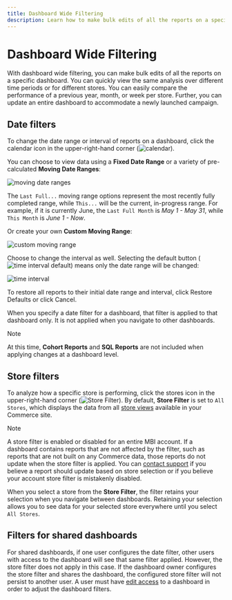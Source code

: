 ```yaml
---
title: Dashboard Wide Filtering
description: Learn how to make bulk edits of all the reports on a specific dashboard.
---
```

# Dashboard Wide Filtering

With dashboard wide filtering, you can make bulk edits of all the reports on a specific dashboard. You can quickly view the same analysis over different time periods or for different stores. You can easily compare the performance of a previous year, month, or week per store. Further, you can update an entire dashboard to accommodate a newly launched campaign.

## Date filters

To change the date range or interval of reports on a dashboard, click the calendar icon in the upper-right-hand corner (![calendar](../../mbi/assets//calendar-button.png)).

You can choose to view data using a **Fixed Date Range** or a variety of pre-calculated **Moving Date Ranges**:

![moving date ranges](../../mbi/assets//moving_date_ranges.png)<!--{: width="330" height="407"}-->

The `Last Full...` moving range options represent the most recently fully completed range, while `This...` will be the current, in-progress range. For example, if it is currently June, the `Last Full Month` is _May 1 - May 31_, while `This Month` is _June 1 - Now_.

Or create your own **Custom Moving Range**\:

![custom moving range](../../mbi/assets//custom-moving-range.png)

Choose to change the interval as well. Selecting the default button (![time interval default](../../mbi/assets//time_interval_default.png)) means only the date range will be changed:

![time interval](../../mbi/assets//time_interval.png)<!--{: width="330" height="407"}-->

To restore all reports to their initial date range and interval, click Restore Defaults or click Cancel.

When you specify a date filter for a dashboard, that filter is applied to that dashboard only. It is not applied when you navigate to other dashboards.

>[!NOTE]
>
>At this time, **Cohort Reports** and **SQL Reports** are not included when applying changes at a dashboard level.

## Store filters

To analyze how a specific store is performing, click the stores icon in the upper-right-hand corner (![Store Filter](../../mbi/assets//store-filter.png)). By default, **Store Filter** is set to `All Stores`, which displays the data from all [store views](https://docs.magento.com/user-guide/stores/stores-all-create-view.html) available in your Commerce site.

>[!NOTE]
>
>A store filter is enabled or disabled for an entire MBI account. If a dashboard contains reports that are not affected by the filter, such as reports that are not built on any Commerce data, those reports do not update when the store filter is applied. You can [contact support](../../getting-started/support.md) if you believe a report should update based on store selection or if you believe your account store filter is mistakenly disabled.

When you select a store from the **Store Filter**, the filter retains your selection when you navigate between dashboards. Retaining your selection allows you to see data for your selected store everywhere until you select `All Stores`.

## Filters for shared dashboards

For shared dashboards, if one user configures the date filter, other users with access to the dashboard will see that same filter applied. However, the store filter does not apply in this case. If the dashboard owner configures the store filter and shares the dashboard, the configured store filter will not persist to another user. A user must have [edit access](../../data-user/dashboards/share-dashboard-with-users.md) to a dashboard in order to adjust the dashboard filters.
